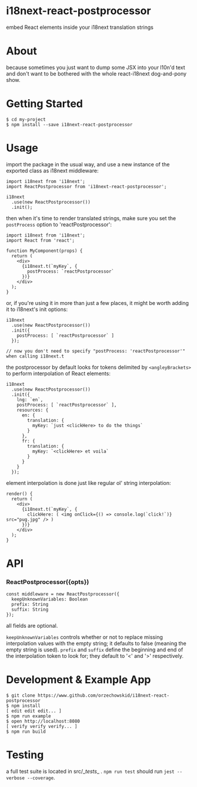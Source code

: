# i18next-react-postprocessor

embed React elements inside your i18next translation strings

# About

because sometimes you just want to dump some JSX into your l10n'd text and don't want to be bothered with the whole react-i18next dog-and-pony show.

# Getting Started

    $ cd my-project
    $ npm install --save i18next-react-postprocessor

# Usage

import the package in the usual way, and use a new instance of the exported class as i18next middleware:

    import i18next from 'i18next';
    import ReactPostprocessor from 'i18next-react-postprocessor';
    
    i18next
      .use(new ReactPostprocessor())
      .init();

then when it's time to render translated strings, make sure you set the `postProcess` option to 'reactPostprocessor':

    import i18next from 'i18next';
    import React from 'react';
    
    function MyComponent(props) {
      return (
        <div>
          {i18next.t(`myKey`, {
            postProcess: `reactPostprocessor`
          })}
        </div>
      );
    }

or, if you're using it in more than just a few places, it might be worth adding it to i18next's init options:

    i18next
      .use(new ReactPostprocessor())
      .init({
        postProcess: [ `reactPostprocessor` ]
      });
      
    // now you don't need to specify "postProcess: 'reactPostprocessor'" when calling i18next.t

the postprocessor by default looks for tokens delimited by `<angleyBrackets>` to perform interpolation of React elements:

    i18next
      .use(new ReactPostprocessor())
      .init({
        lng: `en`,
        postProcess: [ `reactPostprocessor` ],
        resources: {
          en: {
            translation: {
              myKey: `just <clickHere> to do the things`
            }
          },
          fr: {
            translation: {
              myKey: `<clickHere> et voila`
            }
          }
        }
      });

element interpolation is done just like regular ol' string interpolation:

    render() {
      return (
        <div>
          {i18next.t(`myKey`, {
            clickHere: ( <img onClick={() => console.log(`click!`)} src="pug.jpg" /> )
          })}
        </div>
      );
    }
    
# API

### ReactPostprocessor({opts})

    const middleware = new ReactPostprocessor({
      keepUnknownVariables: Boolean
      prefix: String
      suffix: String
    });
    
all fields are optional.

`keepUnknownVariables` controls whether or not to replace missing interpolation values with the empty string; it defaults to false (meaning the empty string is used).  `prefix` and `suffix` define the beginning and end of the interpolation token to look for; they default to '<' and '>' respectively.

# Development & Example App

    $ git clone https://www.github.com/orzechowskid/i18next-react-postprocessor
    $ npm install
    [ edit edit edit... ]
    $ npm run example
    $ open http://localhost:8080
    [ verify verify verify... ]
    $ npm run build

# Testing

a full test suite is located in src/\__tests__ .  `npm run test` should run `jest --verbose --coverage`.
